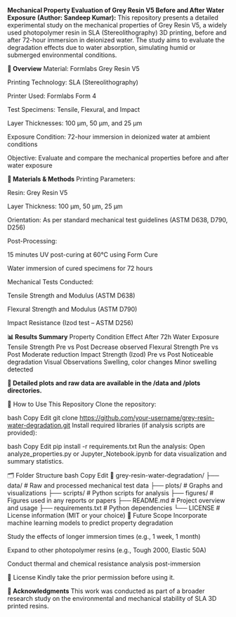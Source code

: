 **Mechanical Property Evaluation of Grey Resin V5 Before and After Water Exposure**
**(Author: Sandeep Kumar):**
This repository presents a detailed experimental study on the mechanical properties of Grey Resin V5, a widely used photopolymer resin in SLA (Stereolithography) 3D printing, before and after 72-hour immersion in deionized water. The study aims to evaluate the degradation effects due to water absorption, simulating humid or submerged environmental conditions.

**📌 Overview**
Material: Formlabs Grey Resin V5

Printing Technology: SLA (Stereolithography)

Printer Used: Formlabs Form 4

Test Specimens: Tensile, Flexural, and Impact

Layer Thicknesses: 100 μm, 50 μm, and 25 μm

Exposure Condition: 72-hour immersion in deionized water at ambient conditions

Objective: Evaluate and compare the mechanical properties before and after water exposure

**🧪 Materials & Methods**
Printing Parameters:

Resin: Grey Resin V5

Layer Thickness: 100 μm, 50 μm, 25 μm

Orientation: As per standard mechanical test guidelines (ASTM D638, D790, D256)

Post-Processing:

15 minutes UV post-curing at 60°C using Form Cure

Water immersion of cured specimens for 72 hours

Mechanical Tests Conducted:

Tensile Strength and Modulus (ASTM D638)

Flexural Strength and Modulus (ASTM D790)

Impact Resistance (Izod test – ASTM D256)

**📊 Results Summary**
Property	Condition	Effect After 72h Water Exposure
Tensile Strength	Pre vs Post	Decrease observed
Flexural Strength	Pre vs Post	Moderate reduction
Impact Strength (Izod)	Pre vs Post	Noticeable degradation
Visual Observations	Swelling, color changes	Minor swelling detected

**📁 Detailed plots and raw data are available in the /data and /plots directories.**

🧠 How to Use This Repository
Clone the repository:

bash
Copy
Edit
git clone https://github.com/your-username/grey-resin-water-degradation.git
Install required libraries (if analysis scripts are provided):

bash
Copy
Edit
pip install -r requirements.txt
Run the analysis:
Open analyze_properties.py or Jupyter_Notebook.ipynb for data visualization and summary statistics.

🗂️ Folder Structure
bash
Copy
Edit
📁 grey-resin-water-degradation/
├── data/                  # Raw and processed mechanical test data
├── plots/                 # Graphs and visualizations
├── scripts/               # Python scripts for analysis
├── figures/               # Figures used in any reports or papers
├── README.md              # Project overview and usage
├── requirements.txt       # Python dependencies
└── LICENSE                # License information (MIT or your choice)
🔬 Future Scope
Incorporate machine learning models to predict property degradation

Study the effects of longer immersion times (e.g., 1 week, 1 month)

Expand to other photopolymer resins (e.g., Tough 2000, Elastic 50A)

Conduct thermal and chemical resistance analysis post-immersion

📄 License
Kindly take the prior permission before using it.

**🙏 Acknowledgments**
This work was conducted as part of a broader research study on the environmental and mechanical stability of SLA 3D printed resins.
